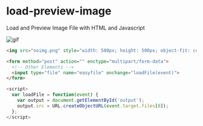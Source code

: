 # load-preview-image
Load and Preview Image File with HTML and Javascript

![gif](https://user-images.githubusercontent.com/39842073/83952127-48711d00-a83f-11ea-9118-1a7deacc4a3e.gif)


``` html
<img src="noimg.png" style="width: 500px; height: 500px; object-fit: cover;" id="output">

<form method="post" action="" enctype="multipart/form-data">
  <!-- Other Elements -->
  <input type="file" name="easyfile" onchange="loadFile(event)"> 
</form>
```


``` javascript
<script>
  var loadFile = function(event) {
    var output = document.getElementById('output');
    output.src = URL.createObjectURL(event.target.files[0]);
  };
</script>
```


